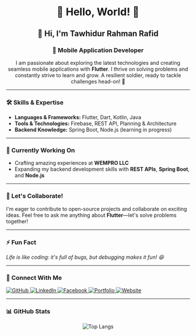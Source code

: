 <h1 align="center">🌟 Hello, World! 🌟</h1>
<h2 align="center">👋 Hi, I'm <strong>Tawhidur Rahman Rafid</strong></h2>
<h3 align="center">🚀 Mobile Application Developer</h3>

<p align="center">
I am passionate about exploring the latest technologies and creating seamless mobile applications with <strong>Flutter</strong>. 
I thrive on solving problems and constantly strive to learn and grow. A resilient soldier, ready to tackle challenges head-on! 💪
</p>

---

<h3>🛠️ Skills & Expertise</h3>
<ul>
  <li><strong>Languages & Frameworks:</strong> Flutter, Dart, Kotlin, Java</li>
  <li><strong>Tools & Technologies:</strong> Firebase, REST API, Planning & Architecture</li>
  <li><strong>Backend Knowledge:</strong> Spring Boot, Node.js (learning in progress)</li>
</ul>

---

<h3>🌱 Currently Working On</h3>
<ul>
  <li>Crafting amazing experiences at <strong>WEMPRO LLC</strong></li>
  <li>Expanding my backend development skills with <strong>REST APIs</strong>, <strong>Spring Boot</strong>, and <strong>Node.js</strong></li>
</ul>

---

<h3>🤝 Let's Collaborate!</h3>
<p>
I'm eager to contribute to open-source projects and collaborate on exciting ideas. Feel free to ask me anything about <strong>Flutter</strong>—let's solve problems together!
</p>

---

<h3>⚡ Fun Fact</h3>
<p><em>Life is like coding: it's full of bugs, but debugging makes it fun! 😄</em></p>

---

<h3>🔗 Connect With Me</h3>
<p>
  <a href="https://github.com/Rafid-tawhid" target="_blank">
    <img src="https://img.shields.io/badge/GitHub-100000?style=for-the-badge&logo=github&logoColor=white" alt="GitHub">
  </a>
  <a href="https://www.linkedin.com/in/tawhidur-rahman-rafid-5a6b75175/" target="_blank">
    <img src="https://img.shields.io/badge/LinkedIn-0077B5?style=for-the-badge&logo=linkedin&logoColor=white" alt="LinkedIn">
  </a>
  <a href="https://www.facebook.com/RAFI5D" target="_blank">
    <img src="https://img.shields.io/badge/Facebook-1877F2?style=for-the-badge&logo=facebook&logoColor=white" alt="Facebook">
  </a>
  <a href="https://rafid-tawhid.github.io/my-dev-profile/" target="_blank">
    <img src="https://img.shields.io/badge/Portfolio-4285F4?style=for-the-badge&logo=google&logoColor=white" alt="Portfolio">
  </a>
  <a href="https://rafid-tawhid.github.io/personal-website/" target="_blank">
    <img src="https://img.shields.io/badge/Website-4285F4?style=for-the-badge&logo=google&logoColor=white" alt="Website">
  </a>
</p>

---

<h3>📊 GitHub Stats</h3>
<p align="center">
  <img src="https://github-readme-stats.vercel.app/api/top-langs/?username=Rafid-tawhid&layout=compact" alt="Top Langs">
</p>
